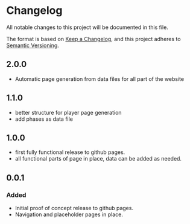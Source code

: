 # Changelog

All notable changes to this project will be documented in this file.

The format is based on [Keep a Changelog](https://keepachangelog.com/en/1.0.0/),
and this project adheres to [Semantic Versioning](https://semver.org/spec/v2.0.0.html).

## 2.0.0

- Automatic page generation from data files for all part of the website

## 1.1.0

- better structure for player page generation
- add phases as data file

## 1.0.0

- first fully functional release to github pages.
- all functional parts of page in place, data can be added as needed.

## 0.0.1

### Added

- Initial proof of concept release to github pages.
- Navigation and placeholder pages in place.
